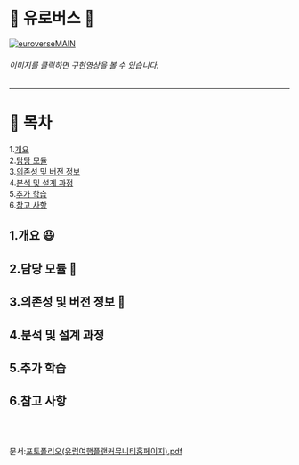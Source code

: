 # :trolleybus: 유로버스 :trolleybus:

[![euroverseMAIN](https://user-images.githubusercontent.com/57661883/77535422-ee1e1c80-6edd-11ea-8aad-bfdfd6ceaf36.png)](https://youtu.be/2Q8ZXSbwx8Q)
###### 이미지를 클릭하면 구현영상을 볼 수 있습니다.<br>
* * *
# :bookmark: 목차

1.[개요](https://github.com/zi-seong/euroverse/blob/master/README.md#1개요-smiley)<br>
2.[담당 모듈](https://github.com/zi-seong/euroverse/blob/master/README.md#2담당-모듈-dart)<br>
3.[의존성 및 버전 정보](https://github.com/zi-seong/euroverse/blob/master/README.md#3의존성-및-버전-정보-two_men_holding_hands)<br>
4.[분석 및 설계 과정](https://github.com/zi-seong/euroverse/blob/master/README.md#4분석-및-설계-과정)<br>
5.[추가 학습](https://github.com/zi-seong/euroverse/blob/master/README.md#5추가-학습)<br>
6.[참고 사항](https://github.com/zi-seong/euroverse/blob/master/README.md#6참고-사항)<br>






## 1.개요 :smiley:

## 2.담당 모듈 :dart:

## 3.의존성 및 버전 정보 :two_men_holding_hands:

## 4.분석 및 설계 과정

## 5.추가 학습

## 6.참고 사항



<br><br>




문서:[포토폴리오(유럽여행플랜커뮤니티홈페이지).pdf](https://github.com/zi-seong/euroverse/files/4543568/default.pdf)

